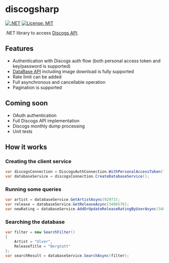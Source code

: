 # discogsharp

[![.NET](https://github.com/mlnrdns/discogsharp/actions/workflows/github-pipeline.yml/badge.svg?branch=master)](https://github.com/mlnrdns/discogsharp/actions/workflows/github-pipeline.yml)
[![License: MIT](https://img.shields.io/badge/License-MIT-yellow.svg)](https://opensource.org/licenses/MIT)

.NET library to access [Discogs API](https://www.discogs.com/developers/).

## Features

* Authentication with Discogs auth flow (both personal access token and key/password is supported)
* [DataBase API](https://www.discogs.com/developers/#page:database) including image download is fully supported
* Rate limit can be added
* Full asynchronous and cancellable operation
* Pagination is supported

## Coming soon

* OAuth authentication
* Full Discogs API implementation
* Discogs monthly dump processing
* Unit tests 
## How it works

### Creating the client service

```csharp
var discogsConnection = DiscogsAuthConnection.WithPersonalAccessToken("personalAccessTokenValue");
var databaseService = discogsConnection.CreateDatabaseService();
```

### Running some queries

```csharp
var artist = databaseService.GetArtistAsync(92973);
var release = databaseService.GetReleaseAsync(3408576);
var newRating = databaseService.AddOrUpdateReleaseRatingByUserAsync(3408576, "username", 5);
```

### Searching the database

```csharp
var filter = new SearchFilter()
{
    Artist = "Ulver",
    ReleaseTitle = "Bergtatt"
};
var searchResult = databaseService.SearchAsync(filter);
```